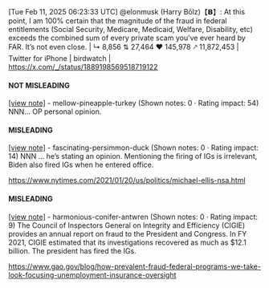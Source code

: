 [Tue Feb 11, 2025 06:23:33 UTC] @elonmusk (Harry Bōlz)【𝗕】: At this point, I am 100% certain that the magnitude of the fraud in federal entitlements (Social Security, Medicare, Medicaid, Welfare, Disability, etc) exceeds the combined sum of every private scam you’ve ever heard by FAR.  It’s not even close. | ↳ 8,856 ⇅ 27,464 ♥ 145,978 🡕 11,872,453 | Twitter for iPhone | birdwatch | https://x.com/_/status/1889198569518719122

#### NOT MISLEADING

[[view note]](https://x.com/i/birdwatch/n/1889307906392113215) - mellow-pineapple-turkey (Shown notes: 0 · Rating impact: 54)
NNN... OP personal opinion. 

#### MISLEADING

[[view note]](https://x.com/i/birdwatch/n/1889308552352690193) - fascinating-persimmon-duck (Shown notes: 0 · Rating impact: 14)
NNN … he’s stating an opinion. Mentioning the firing of IGs is irrelevant, Biden also fired IGs when he entered office.

https://www.nytimes.com/2021/01/20/us/politics/michael-ellis-nsa.html

#### MISLEADING

[[view note]](https://x.com/i/birdwatch/n/1889303225804738897) - harmonious-conifer-antwren (Shown notes: 0 · Rating impact: 9)
The Council of Inspectors General on Integrity and Efficiency (CIGIE) provides an annual report on fraud to the President and Congress. In FY 2021, CIGIE estimated that its investigations recovered as much as $12.1 billion. The president has fired the IGs.

https://www.gao.gov/blog/how-prevalent-fraud-federal-programs-we-take-look-focusing-unemployment-insurance-oversight
